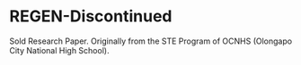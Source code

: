 # REGEN-Discontinued
Sold Research Paper. Originally from the STE Program of OCNHS (Olongapo City National High School).
